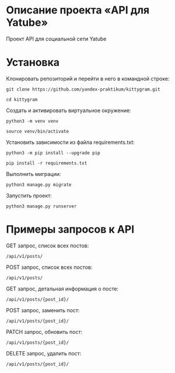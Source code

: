 # Описание проекта «API для Yatube»
Проект API для социальной сети Yatube

# Установка
Клонировать репозиторий и перейти в него в командной строке:

```
git clone https://github.com/yandex-praktikum/kittygram.git
```

```
cd kittygram
```

Cоздать и активировать виртуальное окружение:

```
python3 -m venv venv
```

```
source venv/bin/activate
```

Установить зависимости из файла requirements.txt:

```
python3 -m pip install --upgrade pip
```

```
pip install -r requirements.txt
```

Выполнить миграции:

```
python3 manage.py migrate
```

Запустить проект:

```
python3 manage.py runserver
```

# Примеры запросов к API
GET запрос, список всех постов:
```
/api/v1/posts/
```
POST запрос, список всех постов:
```
/api/v1/posts/
```
GET запрос, детальная информация о посте:
```
/api/v1/posts/{post_id}/
```
POST запрос, заменить пост:
```
/api/v1/posts/{post_id}/
```
PATCH запрос, обновить пост:
```
/api/v1/posts/{post_id}/
```
DELETE запрос, удалить пост:
```
/api/v1/posts/{post_id}/
```
